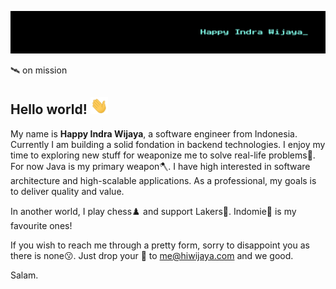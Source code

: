 [![Header](https://raw.githubusercontent.com/hiwijaya/hiwijaya/master/img/header.png "hiwijaya.com")](https://hiwijaya.com/)

🛰️ on mission

## Hello world! <img src="https://raw.githubusercontent.com/hiwijaya/hiwijaya/master/img/hi.gif" width="28px">

My name is **Happy Indra Wijaya**, a software engineer from Indonesia. Currently I am building a solid fondation in backend technologies. I enjoy my time to exploring new stuff for weaponize me to solve real-life problems🧩. For now Java is my primary weapon🪓. I have high interested in software architecture and high-scalable applications. As a professional, my goals is to deliver quality and value.

In another world, I play chess♟️ and support Lakers🏀. Indomie🍜 is my favourite ones!

If you wish to reach me through a pretty form, sorry to disappoint you as there is none😗. Just drop your 💬 to me@hiwijaya.com and we good.

Salam.
